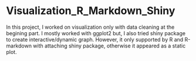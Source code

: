 # Visualization_R_Markdown_Shiny

In this project, I worked on visualization only with data cleaning at the begining part. I mostly worked with ggplot2 but, I also tried shiny package to create interactive/dynamic graph. However, it only supported by R and R-markdown with attaching shiny package, otherwise it appeared as a static plot. 
